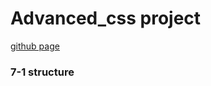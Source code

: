 # Advanced_css project 
[github page](https://yung0512.github.io/advanced_css/) 

### 7-1 structure
